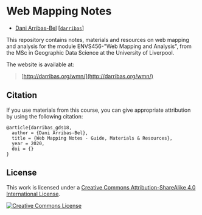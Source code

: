# Web Mapping Notes

- [Dani Arribas-Bel](http://darribas.org/) [[`darribas`](https://twitter.com/darribas)]

This repository contains notes, materials and resources on web mapping and analysis for the module ENVS456-"Web Mapping and Analysis", from the MSc in Geographic Data Science at the University of Liverpool.

The website is available at:

> [http://darribas.org/wmn/](http://darribas.org/wmn/)

## Citation

If you use materials from this course, you can give appropriate attribution by using the following citation:

```
@article{darribas_gds18,
  author = {Dani Arribas-Bel},
  title = {Web Mapping Notes - Guide, Materials & Resources},
  year = 2020,
  doi = {}
}
```

## License

This work is licensed under a [Creative Commons Attribution-ShareAlike 4.0 International License](http://creativecommons.org/licenses/by-sa/4.0/).

[![Creative Commons License](https://i.creativecommons.org/l/by-sa/4.0/88x31.png)](http://creativecommons.org/licenses/by-sa/4.0/)

